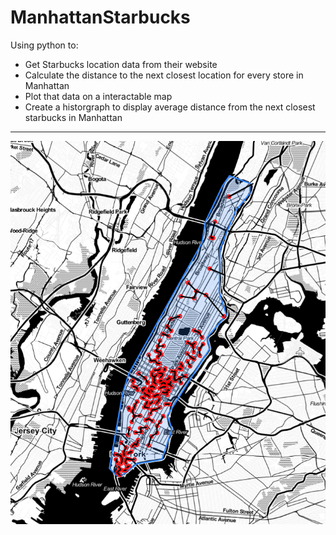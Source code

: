 # ManhattanStarbucks
Using python to: 
* Get Starbucks location data from their website
* Calculate the distance to the next closest location for every store in Manhattan
* Plot that data on a interactable map
* Create a historgraph to display average distance from the next closest starbucks in Manhattan

---
![image](https://github.com/feddachini/ManhattanStarbucks/blob/main/nycMap.png)

